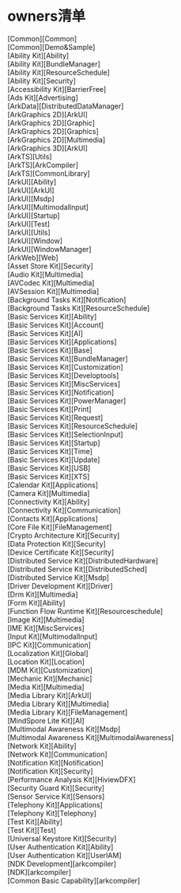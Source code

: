 # owners清单

[Common][Common]<br>
[Common][Demo&Sample]<br>
[Ability Kit][Ability]<br>
[Ability Kit][BundleManager]<br>
[Ability Kit][ResourceSchedule]<br>
[Ability Kit][Security]<br>
[Accessibility Kit][BarrierFree]<br>
[Ads Kit][Advertising]<br>
[ArkData][DistributedDataManager]<br>
[ArkGraphics 2D][ArkUI]<br>
[ArkGraphics 2D][Graphic]<br>
[ArkGraphics 2D][Graphics]<br>
[ArkGraphics 2D][Multimedia]<br>
[ArkGraphics 3D][ArkUI]<br>
[ArkTS][Utils]<br>
[ArkTS][ArkCompiler]<br>
[ArkTS][CommonLibrary]<br>
[ArkUI][Ability]<br>
[ArkUI][ArkUI]<br>
[ArkUI][Msdp]<br>
[ArkUI][MultimodalInput]<br>
[ArkUI][Startup]<br>
[ArkUI][Test]<br>
[ArkUI][Utils]<br>
[ArkUI][Window]<br>
[ArkUI][WindowManager]<br>
[ArkWeb][Web]<br>
[Asset Store Kit][Security]<br>
[Audio Kit][Multimedia]<br>
[AVCodec Kit][Multimedia]<br>
[AVSession Kit][Multimedia]<br>
[Background Tasks Kit][Notification]<br>
[Background Tasks Kit][ResourceSchedule]<br>
[Basic Services Kit][Ability]<br>
[Basic Services Kit][Account]<br>
[Basic Services Kit][AI]<br>
[Basic Services Kit][Applications]<br>
[Basic Services Kit][Base]<br>
[Basic Services Kit][BundleManager]<br>
[Basic Services Kit][Customization]<br>
[Basic Services Kit][Developtools]<br>
[Basic Services Kit][MiscServices]<br>
[Basic Services Kit][Notification]<br>
[Basic Services Kit][PowerManager]<br>
[Basic Services Kit][Print]<br>
[Basic Services Kit][Request]<br>
[Basic Services Kit][ResourceSchedule]<br>
[Basic Services Kit][SelectionInput]<br>
[Basic Services Kit][Startup]<br>
[Basic Services Kit][Time]<br>
[Basic Services Kit][Update]<br>
[Basic Services Kit][USB]<br>
[Basic Services Kit][XTS]<br>
[Calendar Kit][Applications]<br>
[Camera Kit][Multimedia]<br>
[Connectivity Kit][Ability]<br>
[Connectivity Kit][Communication]<br>
[Contacts Kit][Applications]<br>
[Core File Kit][FileManagement]<br>
[Crypto Architecture Kit][Security]<br>
[Data Protection Kit][Security]<br>
[Device Certificate Kit][Security]<br>
[Distributed Service Kit][DistributedHardware]<br>
[Distributed Service Kit][DistributedSched]<br>
[Distributed Service Kit][Msdp]<br>
[Driver Development Kit][Driver]<br>
[Drm Kit][Multimedia]<br>
[Form Kit][Ability]<br>
[Function Flow Runtime Kit][Resourceschedule]<br>
[Image Kit][Multimedia]<br>
[IME Kit][MiscServices]<br>
[Input Kit][MultimodalInput]<br>
[IPC Kit][Communication]<br>
[Localization Kit][Global]<br>
[Location Kit][Location]<br>
[MDM Kit][Customization]<br>
[Mechanic Kit][Mechanic]<br>
[Media Kit][Multimedia]<br>
[Media Library Kit][ArkUI]<br>
[Media Library Kit][Multimedia]<br>
[Media Library Kit][FileManagement]<br>
[MindSpore Lite Kit][AI]<br>
[Multimodal Awareness Kit][Msdp]<br>
[Multimodal Awareness Kit][MultimodalAwareness]<br>
[Network Kit][Ability]<br>
[Network Kit][Communication]<br>
[Notification Kit][Notification]<br>
[Notification Kit][Security]<br>
[Performance Analysis Kit][HiviewDFX]<br>
[Security Guard Kit][Security]<br>
[Sensor Service Kit][Sensors]<br>
[Telephony Kit][Applications]<br>
[Telephony Kit][Telephony]<br>
[Test Kit][Ability]<br>
[Test Kit][Test]<br>
[Universal Keystore Kit][Security]<br>
[User Authentication Kit][Ability]<br>
[User Authentication Kit][UserIAM]<br>
[NDK Development][arkcompiler]<br>
[NDK][arkcompiler]<br>
[Common Basic Capability][arkcompiler]<br>
